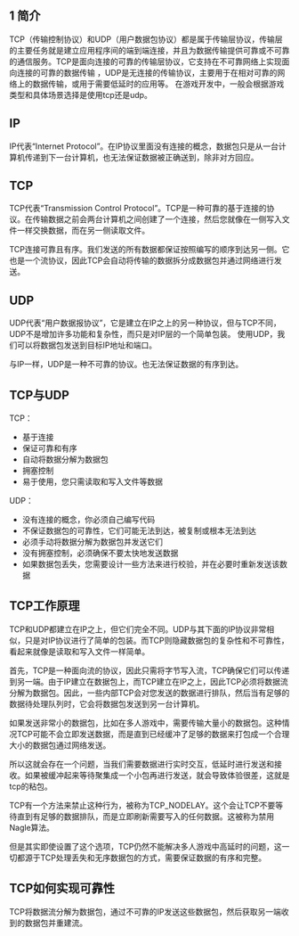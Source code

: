## 1 简介

TCP（传输控制协议）和UDP（用户数据包协议）都是属于传输层协议，传输层的主要任务就是建立应用程序间的端到端连接，并且为数据传输提供可靠或不可靠的通信服务。TCP是面向连接的可靠的传输层协议，它支持在不可靠网络上实现面向连接的可靠的数据传输 ，UDP是无连接的传输协议，主要用于在相对可靠的网络上的数据传输，或用于需要低延时的应用等。
在游戏开发中，一般会根据游戏类型和具体场景选择是使用tcp还是udp。

## IP
IP代表“Internet Protocol”。在IP协议里面没有连接的概念，数据包只是从一台计算机传递到下一台计算机，也无法保证数据被正确送到，除非对方回应。

## TCP

TCP代表“Transmission Control Protocol”。TCP是一种可靠的基于连接的协议。在传输数据之前会两台计算机之间创建了一个连接，然后您就像在一侧写入文件一样交换数据，而在另一侧读取文件。
   
TCP连接可靠且有序。我们发送的所有数据都保证按照编写的顺序到达另一侧。它也是一个流协议，因此TCP会自动将传输的数据拆分成数据包并通过网络进行发送。


## UDP
UDP代表“用户数据报协议”，它是建立在IP之上的另一种协议，但与TCP不同，UDP不是增加许多功能和复杂性，而只是对IP层的一个简单包装。
使用UDP，我们可以将数据包发送到目标IP地址和端口。

与IP一样，UDP是一种不可靠的协议。也无法保证数据的有序到达。

## TCP与UDP

TCP：
- 基于连接
- 保证可靠和有序
- 自动将数据分解为数据包
- 拥塞控制
- 易于使用，您只需读取和写入文件等数据

UDP：
- 没有连接的概念，你必须自己编写代码
- 不保证数据包的可靠性，它们可能无法到达，被复制或根本无法到达
- 必须手动将数据分解为数据包并发送它们
- 没有拥塞控制，必须确保不要太快地发送数据
- 如果数据包丢失，您需要设计一些方法来进行校验，并在必要时重新发送该数据


## TCP工作原理
TCP和UDP都建立在IP之上，但它们完全不同。UDP与其下面的IP协议非常相似，只是对IP协议进行了简单的包装。而TCP则隐藏数据包的复杂性和不可靠性，看起来就像是读取和写入文件一样简单。

首先，TCP是一种面向流的协议，因此只需将字节写入流，TCP确保它们可以传递到另一端。由于IP建立在数据包上，而TCP建立在IP之上，因此TCP必须将数据流分解为数据包。因此，一些内部TCP会对您发送的数据进行排队，然后当有足够的数据待处理队列时，它会将数据包发送到另一台计算机。

如果发送非常小的数据包，比如在多人游戏中，需要传输大量小的数据包。这种情况TCP可能不会立即发送数据，而是直到已经缓冲了足够的数据来打包成一个合理大小的数据包通过网络发送。

所以这就会存在一个问题，当我们需要数据进行实时交互，低延时进行发送和接收。如果被缓冲起来等待聚集成一个小包再进行发送，就会导致体验很差，这就是tcp的粘包。

TCP有一个方法来禁止这种行为，被称为TCP_NODELAY。这个会让TCP不要等待直到有足够的数据排队，而是立即刷新需要写入的任何数据。这被称为禁用Nagle算法。

但是其实即使设置了这个选项，TCP仍然不能解决多人游戏中高延时的问题，这一切都源于TCP处理丢失和无序数据包的方式，需要保证数据的有序和完整。

## TCP如何实现可靠性

TCP将数据流分解为数据包，通过不可靠的IP发送这些数据包，然后获取另一端收到的数据包并重建流。


